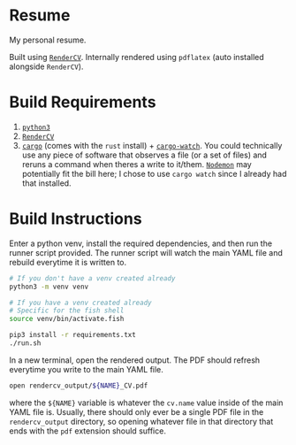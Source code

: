 # Resume
My personal resume.

Built using [`RenderCV`](https://sinaatalay.github.io/rendercv).
Internally rendered using `pdflatex` (auto installed alongside `RenderCV`).

# Build Requirements
1. [`python3`](https://www.python.org)
2. [`RenderCV`](https://sinaatalay.github.io/rendercv)
3. [`cargo`](https://www.rust-lang.org/tools/install) (comes with the `rust` install) + [`cargo-watch`](https://crates.io/crates/cargo-watch).
You could technically use any piece of software that observes a file (or a set of files) and reruns a command when theres a write to it/them.
[`Nodemon`](https://www.npmjs.com/package/nodemon) may potentially fit the bill here; I chose to use `cargo watch` since I already had that installed.

# Build Instructions
Enter a python venv, install the required dependencies, and then run the runner script provided.
The runner script will watch the main YAML file and rebuild everytime it is written to.
```sh
# If you don't have a venv created already
python3 -m venv venv

# If you have a venv created already
# Specific for the fish shell
source venv/bin/activate.fish

pip3 install -r requirements.txt
./run.sh
```

In a new terminal, open the rendered output.
The PDF should refresh everytime you write to the main YAML file.
```sh
open rendercv_output/${NAME}_CV.pdf
```
where the `${NAME}` variable is whatever the `cv.name` value inside of the main YAML file is.
Usually, there should only ever be a single PDF file in the `rendercv_output` directory, so opening whatever file in that directory that ends with the `pdf` extension should suffice.
